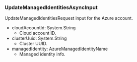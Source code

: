 ### UpdateManagedIdentitiesAsyncInput
UpdateManagedIdentitiesRequest input for the Azure account.

- cloudAccountId: System.String
  - Cloud account ID.
- clusterUuid: System.String
  - Cluster UUID.
- managedIdentity: AzureManagedIdentityName
  - Managed identity info.
